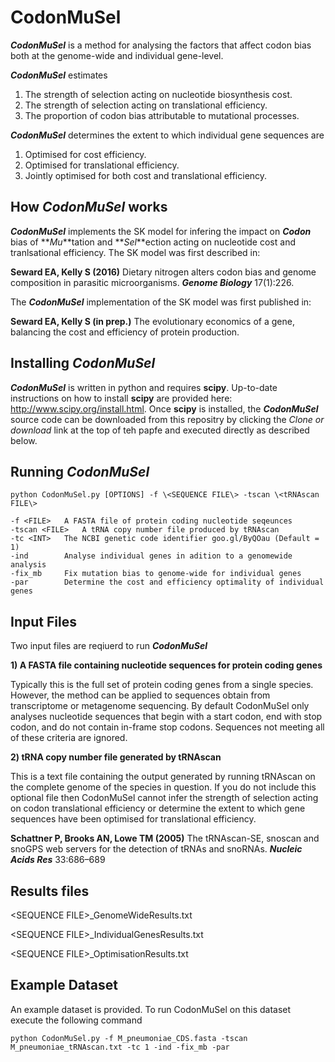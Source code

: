 # CodonMuSel
**_CodonMuSel_** is a method for analysing the factors that affect codon bias both at the genome-wide and individual gene-level. 

**_CodonMuSel_** estimates
1) The strength of selection acting on nucleotide biosynthesis cost.
2) The strength of selection acting on translational efficiency.
3) The proportion of codon bias attributable to mutational processes.

**_CodonMuSel_** determines the extent to which individual gene sequences are
1) Optimised for cost efficiency.
2) Optimised for translational efficiency.
3) Jointly optimised for both cost and translational efficiency.

## How _CodonMuSel_ works
**_CodonMuSel_** implements the SK model for infering the impact on **_Codon_** bias of **_Mu_**tation and **_Sel_**ection acting on nucleotide cost and tranlsational efficiency. The SK model was first described in:

**Seward EA, Kelly S (2016)** Dietary nitrogen alters codon bias and genome composition in parasitic microorganisms. **_Genome Biology_** 17(1):226.

The **_CodonMuSel_** implementation of the SK model was first published in:

**Seward EA, Kelly S (in prep.)** The evolutionary economics of a gene, balancing the cost and efficiency of protein production.

## Installing _CodonMuSel_
**_CodonMuSel_** is written in python and requires **scipy**. Up-to-date instructions on how to install **scipy** are provided here: http://www.scipy.org/install.html. Once **scipy** is installed, the **_CodonMuSel_** source code can be downloaded from this repositry by clicking the _Clone or download_ link at the top of teh papfe and executed directly as described below.


## Running _CodonMuSel_

`python CodonMuSel.py [OPTIONS] -f \<SEQUENCE FILE\> -tscan \<tRNAscan FILE\>`

	-f <FILE>	A FASTA file of protein coding nucleotide seqeunces
	-tscan <FILE>	A tRNA copy number file produced by tRNAscan
	-tc <INT>	The NCBI genetic code identifier goo.gl/ByQOau (Default = 1)
	-ind		Analyse individual genes in adition to a genomewide analysis
	-fix_mb		Fix mutation bias to genome-wide for individual genes
	-par 		Determine the cost and efficiency optimality of individual genes

## Input Files

Two input files are reqiuerd to run **_CodonMuSel_** 

**1) A FASTA file containing nucleotide sequences for protein coding genes**

Typically this is the full set of protein coding genes from a single species. However, the method can be applied to sequences obtain from transcriptome or metagenome sequencing. By default CodonMuSel only analyses nucleotide sequences that begin with a start codon, end with stop codon, and do not contain in-frame stop codons. Sequences not meeting all of these criteria are ignored.

**2) tRNA copy number file generated by tRNAscan**

This is a text file containing the output generated by running tRNAscan on the complete genome of the species in question. If you do not include this optional file then CodonMuSel cannot infer the strength of selection acting on codon translational efficiency or determine the extent to which gene sequences have been optimised for translational efficiency.

**Schattner P, Brooks AN, Lowe TM (2005)** The tRNAscan-SE, snoscan and snoGPS web servers for the detection of tRNAs and snoRNAs. **_Nucleic Acids Res_** 33:686–689


## Results files

\<SEQUENCE FILE\>_GenomeWideResults.txt

\<SEQUENCE FILE\>_IndividualGenesResults.txt

\<SEQUENCE FILE\>_OptimisationResults.txt


## Example Dataset

An example dataset is provided. To run CodonMuSel on this dataset execute the following command

`python CodonMuSel.py -f M_pneumoniae_CDS.fasta -tscan M_pneumoniae_tRNAscan.txt -tc 1 -ind -fix_mb -par`
